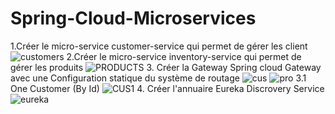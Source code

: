 # Spring-Cloud-Microservices
1.Créer le micro-service customer-service qui permet de gérer les client
![customers](https://user-images.githubusercontent.com/85302661/206131132-5850e507-f960-4467-888c-677231f489e6.PNG)
2.Créer le micro-service inventory-service qui permet de gérer les produits
![PRODUCTS](https://user-images.githubusercontent.com/85302661/206132087-c7a20762-3a97-4207-a6d6-1bbe1527e22d.PNG)
3. Créer la Gateway Spring cloud Gateway avec une Configuration statique du système de routage
![cus](https://user-images.githubusercontent.com/85302661/206132920-d013740a-38fc-42bd-afb9-21de7e7fce42.PNG)
![pro](https://user-images.githubusercontent.com/85302661/206133800-aecf6819-3828-4e98-a6a1-fe4623c734c9.PNG)
3.1 One Customer (By Id)
![CUS1](https://user-images.githubusercontent.com/85302661/206133391-4a36c053-6bab-4b5d-b2be-e64fc1a51ff7.PNG)
4. Créer l'annuaire Eureka Discrovery Service
![eureka](https://user-images.githubusercontent.com/85302661/206134200-af02e74f-168a-4ca8-9927-fb869fcd1ec1.PNG)






